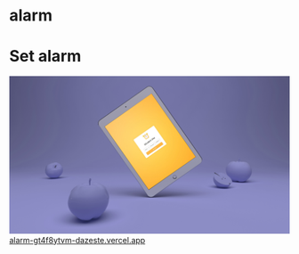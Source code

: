 # alarm
<h1>Set alarm</h1>
  <img src="./alarm.jpg" alt="alarm">
  <a href="alarm-gt4f8ytvm-dazeste.vercel.app">alarm-gt4f8ytvm-dazeste.vercel.app</a>
